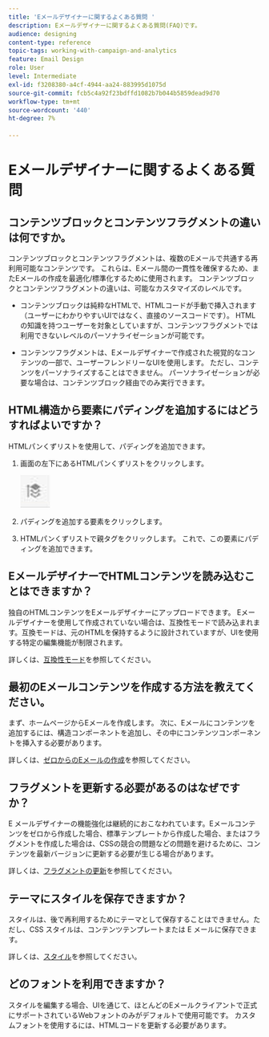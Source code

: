 ```yaml
---
title: 'Eメールデザイナーに関するよくある質問 '
description: Eメールデザイナーに関するよくある質問(FAQ)です。
audience: designing
content-type: reference
topic-tags: working-with-campaign-and-analytics
feature: Email Design
role: User
level: Intermediate
exl-id: f3208380-a4cf-4944-aa24-883995d1075d
source-git-commit: fcb5c4a92f23bdffd1082b7b044b5859dead9d70
workflow-type: tm+mt
source-wordcount: '440'
ht-degree: 7%

---
```


# Eメールデザイナーに関するよくある質問

## コンテンツブロックとコンテンツフラグメントの違いは何ですか。

コンテンツブロックとコンテンツフラグメントは、複数のEメールで共通する再利用可能なコンテンツです。 これらは、Eメール間の一貫性を確保するため、またEメールの作成を最適化/標準化するために使用されます。 コンテンツブロックとコンテンツフラグメントの違いは、可能なカスタマイズのレベルです。

* コンテンツブロックは純粋なHTMLで、HTMLコードが手動で挿入されます（ユーザーにわかりやすいUIではなく、直接のソースコードです）。 HTMLの知識を持つユーザーを対象としていますが、コンテンツフラグメントでは利用できないレベルのパーソナライゼーションが可能です。

* コンテンツフラグメントは、Eメールデザイナーで作成された視覚的なコンテンツの一部で、ユーザーフレンドリーなUIを使用します。 ただし、コンテンツをパーソナライズすることはできません。 パーソナライゼーションが必要な場合は、コンテンツブロック経由でのみ実行できます。

## HTML構造から要素にパディングを追加するにはどうすればよいですか？

HTMLパンくずリストを使用して、パディングを追加できます。

1. 画面の左下にあるHTMLパンくずリストをクリックします。

   ![](assets/do-not-localize/breadcrumb.png)

1. パディングを追加する要素をクリックします。
1. HTMLパンくずリストで親タグをクリックします。
これで、この要素にパディングを追加できます。

## EメールデザイナーでHTMLコンテンツを読み込むことはできますか？

独自のHTMLコンテンツをEメールデザイナーにアップロードできます。 Eメールデザイナーを使用して作成されていない場合は、互換性モードで読み込まれます。互換モードは、元のHTMLを保持するように設計されていますが、UIを使用する特定の編集機能が制限されます。

詳しくは、[互換性モード](../../designing/using/using-existing-content.md#compatibility-mode)を参照してください。

## 最初のEメールコンテンツを作成する方法を教えてください。

まず、ホームページからEメールを作成します。
次に、Eメールにコンテンツを追加するには、構造コンポーネントを追加し、その中にコンテンツコンポーネントを挿入する必要があります。

詳しくは、[ゼロからのEメールの作成](../../designing/using/quick-start.md#from-scratch-email)を参照してください。

## フラグメントを更新する必要があるのはなぜですか？

E メールデザイナーの機能強化は継続的におこなわれています。Eメールコンテンツをゼロから作成した場合、標準テンプレートから作成した場合、またはフラグメントを作成した場合は、CSSの競合の問題などの問題を避けるために、コンテンツを最新バージョンに更新する必要が生じる場合があります。

詳しくは、[フラグメントの更新](../../designing/using/designing-content-in-adobe-campaign.md#email-designer-updates)を参照してください。

## テーマにスタイルを保存できますか？

スタイルは、後で再利用するためにテーマとして保存することはできません。ただし、CSS スタイルは、コンテンツテンプレートまたは E メールに保存できます。

詳しくは、[スタイル](../../designing/using/styles.md)を参照してください。

## どのフォントを利用できますか？

スタイルを編集する場合、UIを通じて、ほとんどのEメールクライアントで正式にサポートされているWebフォントのみがデフォルトで使用可能です。 カスタムフォントを使用するには、HTMLコードを更新する必要があります。
